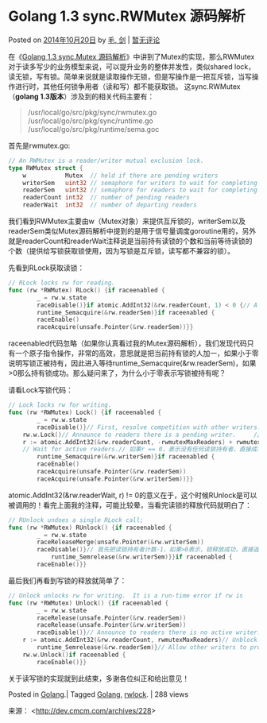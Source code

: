 # Golang 1.3 sync.RWMutex 源码解析

Posted on [2014年10月20日](http://dev.cmcm.com/archives/228)  by  [毛, 剑](http://dev.cmcm.com/)		 | [暂无评论](http://dev.cmcm.com/archives/228#comments)		

在《[Golang 1.3 sync.Mutex 源码解析](http://dev.cmcm.com/archives/22)》中讲到了Mutex的实现，那么RWMutex对于读多写少的业务模型来说，可以提升业务的整体并发性，类似shared lock，读无锁，写有锁。简单来说就是读取操作无锁，但是写操作是一把互斥锁，当写操作进行时，其他任何锁争用者（读和写）都不能获取锁。
这sync.RWMutex（**golang 1.3版本**）涉及到的相关代码主要有：

> /usr/local/go/src/pkg/sync/rwmutex.go
>   /usr/local/go/src/pkg/sync/runtime.go
>   /usr/local/go/src/pkg/runtime/sema.goc

首先是rwmutex.go:

```Go
// An RWMutex is a reader/writer mutual exclusion lock.                            // The lock can be held by an arbitrary number of readers                          // or a single writer.                                                             // RWMutexes can be created as part of other                                       // structures; the zero value for a RWMutex is                                     // an unlocked mutex.                                                              
type RWMutex struct {                                                              
    w           Mutex  // held if there are pending writers                        
    writerSem   uint32 // semaphore for writers to wait for completing readers  
    readerSem   uint32 // semaphore for readers to wait for completing writers  
    readerCount int32  // number of pending readers                                
    readerWait  int32  // number of departing readers                              } 
```

我们看到RWMutex主要由w（Mutex对象）来提供互斥锁的，writerSem以及readerSem类似Mutex源码解析中提到的是用于信号量调度goroutine用的，另外就是readerCount和readerWait注释说是当前持有读锁的个数和当前等待读锁的个数（提供给写锁获取锁使用，因为写锁是互斥锁，读写都不兼容的锁）。

先看到RLock获取读锁：

```Go
// RLock locks rw for reading.                                                  
func (rw *RWMutex) RLock() {if raceenabled {                                                            
        _ = rw.w.state                                                          
        raceDisable()}if atomic.AddInt32(&rw.readerCount, 1) < 0 {// A writer is pending, wait for it.                                    
        runtime_Semacquire(&rw.readerSem)}if raceenabled {                                                            
        raceEnable()                                                            
        raceAcquire(unsafe.Pointer(&rw.readerSem))}}
```

raceenabled代码忽略（如果你认真看过我的Mutex源码解析），我们发现代码只有一个原子指令操作，非常的高效，意思就是把当前持有锁的人加一，如果小于零说明写锁正被持有，因此进入等待runtime_Semacquire(&rw.readerSem)，如果>0那么持有锁成功。那么疑问来了，为什么小于零表示写锁被持有呢？

请看Lock写锁代码：

```Go
// Lock locks rw for writing.                                                   // If the lock is already locked for reading or writing,                        // Lock blocks until the lock is available.                                     // To ensure that the lock eventually becomes available,                        // a blocked Lock call excludes new readers from acquiring                      // the lock.                                                                    
func (rw *RWMutex) Lock() {if raceenabled {                                                            
        _ = rw.w.state                                                          
        raceDisable()}// First, resolve competition with other writers. // 先使用一把互斥锁，保证没有其他的写锁争用者            
    rw.w.Lock()// Announce to readers there is a pending writer.     // 核心来了，首先用原子指令把readerCount变成绝对的负数，因为rwmutexMaxReaders ＝ 1<<30// 但是为什么作者又把结果加上rwmutexMaxReaders，其实这是一种推断做法，意思就是如果当前// 可能存在读锁刚好被持有，那么r这时候就不等于0了（持读锁的话会变成正数，释放读锁会变成负数）                    
    r := atomic.AddInt32(&rw.readerCount, -rwmutexMaxReaders) + rwmutexMaxReaders
    // Wait for active readers.// 如果r == 0，表示没有任何读锁持有者，直接成功// 如果r != 0，表示这时候读写锁存在竞赛，需要使用信号量来等待goroutine唤醒// 而当r == 0，但是如果当前readerWait等待读锁的个数（持有锁的人 + 释放锁的） != 0 ，那么表示还有读写争用，需要使用信号量等待其他读锁持有者，进行release// 因此还加了这行判断 atomic.AddInt32(&rw.readerWait, r) != 0                                         if r != 0 && atomic.AddInt32(&rw.readerWait, r) != 0 {                      
        runtime_Semacquire(&rw.writerSem)}if raceenabled {                                                            
        raceEnable()                                                            
        raceAcquire(unsafe.Pointer(&rw.readerSem))                              
        raceAcquire(unsafe.Pointer(&rw.writerSem))}}
```

atomic.AddInt32(&rw.readerWait, r) != 0的意义在于，这个时候RUnlock是可以被调用的！看完上面我的注释，可能比较晕，当看完读锁的释放代码就明白了：

```Go
// RUnlock undoes a single RLock call;                                          // it does not affect other simultaneous readers.                               // It is a run-time error if rw is not locked for reading                       // on entry to RUnlock.                                                         
func (rw *RWMutex) RUnlock() {if raceenabled {                                                            
        _ = rw.w.state                                                          
        raceReleaseMerge(unsafe.Pointer(&rw.writerSem))                         
        raceDisable()}// 首先把读锁持有者计数-1，如果>0表示，锁释放成功，直接返回// 当写锁被持有的时候，我们回看一下代码：// r := atomic.AddInt32(&rw.readerCount, -rwmutexMaxReaders) + rwmutexMaxReaders// 所以可能存在负数的情况，那么这个时候是存在读写争用的需要使用信号量来处理                                                                          if atomic.AddInt32(&rw.readerCount, -1) < 0 {// A writer is pending.// 把读锁等待个数-1，如果等于0，那么所有等待都释放了，因此信号量唤醒写锁的goroutine                                                 if atomic.AddInt32(&rw.readerWait, -1) == 0 {// The last reader unblocks the writer.                             
            runtime_Semrelease(&rw.writerSem)}}if raceenabled {                                                            
        raceEnable()}}
```

最后我们再看到写锁的释放就简单了：

```Go
// Unlock unlocks rw for writing.  It is a run-time error if rw is              // not locked for writing on entry to Unlock.                                   //                                                                              // As with Mutexes, a locked RWMutex is not associated with a particular        // goroutine.  One goroutine may RLock (Lock) an RWMutex and then               // arrange for another goroutine to RUnlock (Unlock) it.                        
func (rw *RWMutex) Unlock() {if raceenabled {                                                            
        _ = rw.w.state                                                          
        raceRelease(unsafe.Pointer(&rw.readerSem))                              
        raceRelease(unsafe.Pointer(&rw.writerSem))                              
        raceDisable()}// Announce to readers there is no active writer.// 先把计数还原成正数或者0，表示写锁被释放，其他读锁争用者，可以进入了！                           
    r := atomic.AddInt32(&rw.readerCount, rwmutexMaxReaders)// Unblock blocked readers, if any.// 如果还剩余reader，全部唤醒。我们看到RLock在XADD指令失败时候的代码：// runtime_Semacquire(&rw.readerSem)，因此RLock全部需要信号量来唤醒                                       for i := 0; i < int(r); i++ {                                               
        runtime_Semrelease(&rw.readerSem)}// Allow other writers to proceed.  // 让写锁争用者可以进来啦！                                        
    rw.w.Unlock()if raceenabled {                                                            
        raceEnable()}} 
```

关于读写锁的实现就到此结束，多谢各位纠正和给出意见！

Posted in [Golang](http://dev.cmcm.com/archives/category/golang).| Tagged [Golang](http://dev.cmcm.com/archives/tag/golang), [rwlock](http://dev.cmcm.com/archives/tag/rwlock).		| 288 views

来源： <<http://dev.cmcm.com/archives/228>>